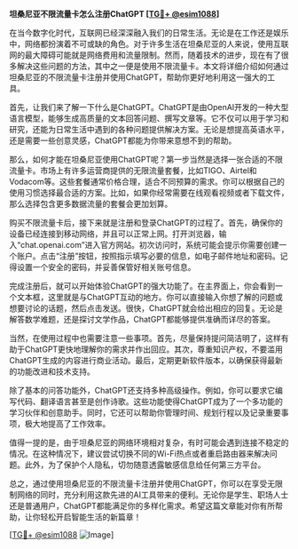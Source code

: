 **坦桑尼亚不限流量卡怎么注册ChatGPT [[TG💪+ @esim1088](https://t.me/s/esim1088)]**

在当今数字化时代，互联网已经深深融入我们的日常生活。无论是在工作还是娱乐中，网络都扮演着不可或缺的角色。对于许多生活在坦桑尼亚的人来说，使用互联网的最大障碍可能就是网络费用和流量限制。然而，随着技术的进步，现在有了很多解决这些问题的方法，其中之一便是使用不限流量卡。本文将详细介绍如何通过坦桑尼亚的不限流量卡注册并使用ChatGPT，帮助你更好地利用这一强大的工具。

首先，让我们来了解一下什么是ChatGPT。ChatGPT是由OpenAI开发的一种大型语言模型，能够生成高质量的文本回答问题、撰写文章等。它不仅可以用于学习和研究，还能为日常生活中遇到的各种问题提供解决方案。无论是想提高英语水平，还是需要一些创意灵感，ChatGPT都能为你带来意想不到的帮助。

那么，如何才能在坦桑尼亚使用ChatGPT呢？第一步当然是选择一张合适的不限流量卡。市场上有许多运营商提供的无限流量套餐，比如TIGO、Airtel和Vodacom等。这些套餐通常价格合理，适合不同预算的需求。你可以根据自己的使用习惯选择最合适的方案。比如，如果你经常需要在线观看视频或者下载文件，那么选择包含更多数据流量的套餐会更加划算。

购买不限流量卡后，接下来就是注册和登录ChatGPT的过程了。首先，确保你的设备已经连接到移动网络，并且可以正常上网。打开浏览器，输入“chat.openai.com”进入官方网站。初次访问时，系统可能会提示你需要创建一个账户。点击“注册”按钮，按照指示填写必要的信息，如电子邮件地址和密码。记得设置一个安全的密码，并妥善保管好相关账号信息。

完成注册后，就可以开始体验ChatGPT的强大功能了。在主界面上，你会看到一个文本框，这里就是与ChatGPT互动的地方。你可以直接输入你想了解的问题或想要讨论的话题，然后点击发送。很快，ChatGPT就会给出相应的回复。无论是解答数学难题，还是探讨文学作品，ChatGPT都能够提供准确而详尽的答案。

当然，在使用过程中也需要注意一些事项。首先，尽量保持提问简洁明了，这样有助于ChatGPT更快地理解你的需求并作出回应。其次，尊重知识产权，不要滥用ChatGPT生成的内容进行商业活动。最后，定期更新软件版本，以确保获得最新的功能改进和技术支持。

除了基本的问答功能外，ChatGPT还支持多种高级操作。例如，你可以要求它编写代码、翻译语言甚至是创作诗歌。这些功能使得ChatGPT成为了一个多功能的学习伙伴和创意助手。同时，它还可以帮助你管理时间、规划行程以及记录重要事项，极大地提高了工作效率。

值得一提的是，由于坦桑尼亚的网络环境相对复杂，有时可能会遇到连接不稳定的情况。在这种情况下，建议尝试切换不同的Wi-Fi热点或者重启路由器来解决问题。此外，为了保护个人隐私，切勿随意透露敏感信息给任何第三方平台。

总之，通过使用坦桑尼亚的不限流量卡注册并使用ChatGPT，你可以在享受无限制网络的同时，充分利用这款先进的AI工具带来的便利。无论你是学生、职场人士还是普通用户，ChatGPT都能满足你的多样化需求。希望这篇文章能对你有所帮助，让你轻松开启智能生活的新篇章！

[[TG💪+ @esim1088](https://t.me/s/esim1088) ![Image](https://i.postimg.cc/4NQfJmqS/Snipaste-2025-05-13-00-14-12.png)]